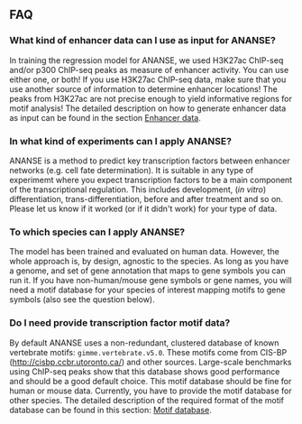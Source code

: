 ## FAQ

### What kind of enhancer data can I use as input for ANANSE?

In training the regression model for ANANSE, we used H3K27ac ChIP-seq and/or p300 ChIP-seq peaks as measure of enhancer activity. You can use either one, or both! If you use H3K27ac ChIP-seq data, make sure that you use another source of information to determine enhancer locations! The peaks from H3K27ac are not precise enough to yield informative regions for motif analysis! The detailed description on how to generate enhancer data as input can be found in the section [Enhancer data](input_data.md#enhancer-activity).

### In what kind of experiments can I apply ANANSE?

ANANSE is a method to predict key transcription factors between enhancer networks (e.g. cell fate determination). It is suitable in any type of experimemt where you expect transcription factors to be a main component of the transcriptional regulation. This includes development, (*in vitro*) differentiation, trans-differentiation, before and after treatment and so on. Please let us know if it worked (or if it didn't work) for your type of data.

### To which species can I apply ANANSE?

The model has been trained and evaluated on human data. However, the whole approach is, by design, agnostic to the species. As long as you have a genome, and set of gene annotation that maps to gene symbols you can run it. If you have non-human/mouse gene symbols or gene names, you will need a motif database for your species of interest mapping motifs to gene symbols (also see the question below).

### Do I need provide transcription factor motif data?

By default ANANSE uses a non-redundant, clustered database of known vertebrate motifs: `gimme.vertebrate.v5.0`. These motifs come from CIS-BP (http://cisbp.ccbr.utoronto.ca/) and other sources. Large-scale benchmarks using ChIP-seq peaks show that this database shows good performance and should be a good default choice. This motif database should be fine for human or mouse data. Currently, you have to provide the motif database for other species. The detailed description of the required format of the motif database can be found in this section: [Motif database](input_data.md#motif-database).
